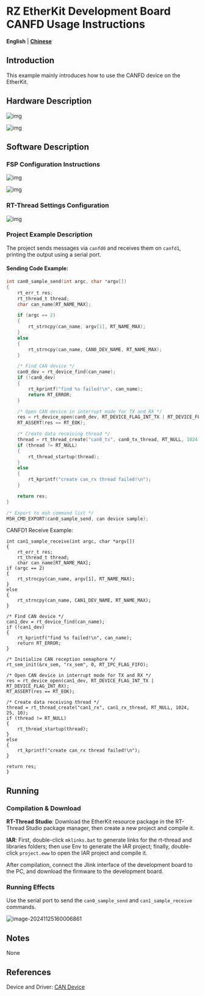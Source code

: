 # RZ EtherKit Development Board CANFD Usage Instructions

**English** | **[Chinese](./README_zh.md)**

## Introduction

This example mainly introduces how to use the CANFD device on the EtherKit.

## Hardware Description

![img](./figures/wps35.jpg) 

![img](./figures/wps36.jpg) 

## Software Description

### FSP Configuration Instructions

![img](./figures/wps37.jpg) 

![img](./figures/wps38.jpg) 

### RT-Thread Settings Configuration

![img](./figures/wps39.jpg) 

### Project Example Description

The project sends messages via `canfd0` and receives them on `canfd1`, printing the output using a serial port.

#### Sending Code Example:

```c
int can0_sample_send(int argc, char *argv[])
{
    rt_err_t res;
    rt_thread_t thread;
    char can_name[RT_NAME_MAX];

    if (argc == 2)
    {
        rt_strncpy(can_name, argv[1], RT_NAME_MAX);
    }
    else
    {
        rt_strncpy(can_name, CAN0_DEV_NAME, RT_NAME_MAX);
    }

    /* Find CAN device */
    can0_dev = rt_device_find(can_name);
    if (!can0_dev)
    {
        rt_kprintf("find %s failed!\n", can_name);
        return RT_ERROR;
    }

    /* Open CAN device in interrupt mode for TX and RX */
    res = rt_device_open(can0_dev, RT_DEVICE_FLAG_INT_TX | RT_DEVICE_FLAG_INT_RX);
    RT_ASSERT(res == RT_EOK);

    /* Create data receiving thread */
    thread = rt_thread_create("can0_tx", can0_tx_thread, RT_NULL, 1024, 25, 10);
    if (thread != RT_NULL)
    {
        rt_thread_startup(thread);
    }
    else
    {
        rt_kprintf("create can_rx thread failed!\n");
    }

    return res;
}

/* Export to msh command list */
MSH_CMD_EXPORT(can0_sample_send, can device sample);
```

CANFD1 Receive Example:

    int can1_sample_receive(int argc, char *argv[])
    {
        rt_err_t res;
        rt_thread_t thread;
        char can_name[RT_NAME_MAX];
    if (argc == 2)
    {
        rt_strncpy(can_name, argv[1], RT_NAME_MAX);
    }
    else
    {
        rt_strncpy(can_name, CAN1_DEV_NAME, RT_NAME_MAX);
    }
    
    /* Find CAN device */
    can1_dev = rt_device_find(can_name);
    if (!can1_dev)
    {
        rt_kprintf("find %s failed!\n", can_name);
        return RT_ERROR;
    }
    
    /* Initialize CAN reception semaphore */
    rt_sem_init(&rx_sem, "rx_sem", 0, RT_IPC_FLAG_FIFO);
    
    /* Open CAN device in interrupt mode for TX and RX */
    res = rt_device_open(can1_dev, RT_DEVICE_FLAG_INT_TX | RT_DEVICE_FLAG_INT_RX);
    RT_ASSERT(res == RT_EOK);
    
    /* Create data receiving thread */
    thread = rt_thread_create("can1_rx", can1_rx_thread, RT_NULL, 1024, 25, 10);
    if (thread != RT_NULL)
    {
        rt_thread_startup(thread);
    }
    else
    {
        rt_kprintf("create can_rx thread failed!\n");
    }
    
    return res;
    }
## Running

### Compilation & Download

**RT-Thread Studio**: Download the EtherKit resource package in the RT-Thread Studio package manager, then create a new project and compile it.

**IAR**: First, double-click `mklinks.bat` to generate links for the rt-thread and libraries folders; then use Env to generate the IAR project; finally, double-click `project.eww` to open the IAR project and compile it.

After compilation, connect the Jlink interface of the development board to the PC, and download the firmware to the development board.

### Running Effects

Use the serial port to send the `can0_sample_send` and `can1_sample_receive` commands.

![image-20241125160006861](./figures/image-20241125160006861.png)

## Notes

None

## References
Device and Driver: [CAN Device](https://www.rt-thread.org/document/site/#/rt-thread-version/rt-thread-standard/programming-manual/device/can/can)

